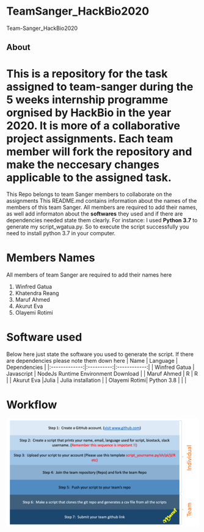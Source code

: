 # TeamSanger_HackBio2020
 Team-Sanger_HackBio2020

## About
This is a repository for the task assigned to team-sanger during the 5 weeks internship programme orgnised by HackBio in the year 2020. It is more of a collaborative project assignments. Each team member will fork the repository and make the neccesary changes applicable to the assigned task. 
=======
This Repo belongs to team Sanger members to collaborate on the assignments
This README.md contains information about the names of the members of this team Sanger. All members are required to add their names, as well add informaton about the **softwares** they used and if there are dependencies needed state them clearly.
For instance: I used **Python 3.7** to generate my script_wgatua.py. So to execute the script successfully you need to install python 3.7 in your computer.

# Members Names
All members of team Sanger are required to add their names here
1. Winfred Gatua
2. Khatendra Reang
3. Maruf Ahmed
4. Akurut Eva
5. Olayemi Rotimi


# Software used

Below here just state the software you used to generate the script. If there are dependencies please note them down here
|      Name     |  Language  | Dependencies |
|:-------------:|:----------:|:------------:|
| Winfred Gatua | Javascript |  NodeJs Runtime Environment Download |
|  Maruf Ahmed  |      R     |       R      |
| Akurut Eva    |Julia       |  Julia installation      |
| Olayemi Rotimi| Python 3.8
|            |               | 
# Workflow
![Workflow](https://github.com/maruf-ahmed-bhuiyan/TeamSanger_HackBio2020/blob/master/Flowchart.png)

